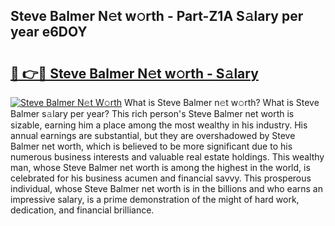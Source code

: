 ## Steve Balmer N𝚎t w𝚘rth - Part-Z1A S𝚊lary per year e6DOY

# <h2><a href="http://gc2grr.nevu.top/?p=Steve+Balmer">🔗 👉🔴 Steve Balmer N𝚎t w𝚘rth - S𝚊lary</a></h2>

[![Steve Balmer N𝚎t W𝚘rth](https://i.imgur.com/Oavwk0R.jpeg)](http://gc2grr.nevu.top/?p=Steve+Balmer)
What is Steve Balmer n𝚎t w𝚘rth? What is Steve Balmer s𝚊lary per year?
This rich person's Steve Balmer net worth is sizable, earning him a place among the most wealthy in his industry. His annual earnings are substantial, but they are overshadowed by Steve Balmer net worth, which is believed to be more significant due to his numerous business interests and valuable real estate holdings. This wealthy man, whose Steve Balmer net worth is among the highest in the world, is celebrated for his business acumen and financial savvy. This prosperous individual, whose Steve Balmer net worth is in the billions and who earns an impressive salary, is a prime demonstration of the might of hard work, dedication, and financial brilliance.
